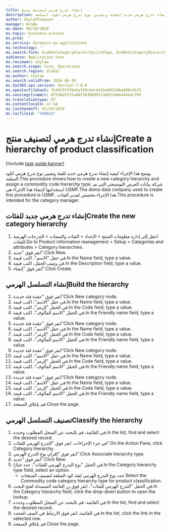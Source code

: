 ```yaml
---
title: إنشاء تدرج هرمي لتصنيف منتج
description: يوضح هذا الإجراء كيفية إنشاء تدرج هرمي جديد للفئة وتعيين نوع تدرج هرمي لكود السلعة.
author: ShylaThompson
manager: AnnBe
ms.date: 08/29/2018
ms.topic: business-process
ms.prod: ''
ms.service: dynamics-ax-applications
ms.technology: ''
ms.search.form: EcoResCategoryHierarchyListPage, EcoResCategoryHierarchyCreate, EcoResCategory, EcoResCategoryHierarchyRole
audience: Application User
ms.reviewer: shylaw
ms.search.scope: Core, Operations
ms.search.region: Global
ms.author: shylaw
ms.search.validFrom: 2016-06-30
ms.dyn365.ops.version: Version 7.0.0
ms.openlocfilehash: fb49f5f3f8a5a788cb4c6d1be69534ba808e3675
ms.sourcegitcommit: 0f530e5f72a40f383868957a6b5cb0e446e4c795
ms.translationtype: HT
ms.contentlocale: ar-SA
ms.lasthandoff: 01/29/2019
ms.locfileid: "346814"
---
```

# <a name="create-a-hierarchy-of-product-classification"></a><span data-ttu-id="5e8f2-103">إنشاء تدرج هرمي لتصنيف منتج</span><span class="sxs-lookup"><span data-stu-id="5e8f2-103">Create a hierarchy of product classification</span></span>

[!include [task guide banner](../../includes/task-guide-banner.md)]

<span data-ttu-id="5e8f2-104">يوضح هذا الإجراء كيفية إنشاء تدرج هرمي جديد للفئة وتعيين نوع تدرج هرمي لكود السلعة.</span><span class="sxs-lookup"><span data-stu-id="5e8f2-104">This procedure shows how to create a new category hierarchy and assign a commodity code hierarchy type.</span></span> <span data-ttu-id="5e8f2-105">شركة بيانات العرض التوضيحي التي تم استخدامها لإنشاء هذا الإجراء هي USMF.</span><span class="sxs-lookup"><span data-stu-id="5e8f2-105">The demo data company used to create this procedure is USMF.</span></span> <span data-ttu-id="5e8f2-106">هذا الإجراء مخصص لمدير الفئات.</span><span class="sxs-lookup"><span data-stu-id="5e8f2-106">This procedure is intended for the category manager.</span></span>


## <a name="create-the-new-category-hierarchy"></a><span data-ttu-id="5e8f2-107">إنشاء تدرج هرمي جديد للفئات</span><span class="sxs-lookup"><span data-stu-id="5e8f2-107">Create the new category hierarchy</span></span>
1. <span data-ttu-id="5e8f2-108">انتقل إلى إدارة معلومات المنتج > الإعداد > الفئات والسمات > التدرجات الهرمية للفئات.</span><span class="sxs-lookup"><span data-stu-id="5e8f2-108">Go to Product information management > Setup > Categories and attributes > Category hierarchies.</span></span>
2. <span data-ttu-id="5e8f2-109">انقر فوق "جديد".</span><span class="sxs-lookup"><span data-stu-id="5e8f2-109">Click New.</span></span>
3. <span data-ttu-id="5e8f2-110">في حقل "الاسم"، اكتب قيمة.</span><span class="sxs-lookup"><span data-stu-id="5e8f2-110">In the Name field, type a value.</span></span>
4. <span data-ttu-id="5e8f2-111">في وصف الحقل، اكتب قيمة.</span><span class="sxs-lookup"><span data-stu-id="5e8f2-111">In the Description field, type a value.</span></span>
5. <span data-ttu-id="5e8f2-112">انقر فوق "إنشاء".</span><span class="sxs-lookup"><span data-stu-id="5e8f2-112">Click Create.</span></span>

## <a name="build-the-hierarchy"></a><span data-ttu-id="5e8f2-113">إنشاء التسلسل الهرمي</span><span class="sxs-lookup"><span data-stu-id="5e8f2-113">Build the hierarchy</span></span>
1. <span data-ttu-id="5e8f2-114">انقر فوق "عقدة فئة جديدة"</span><span class="sxs-lookup"><span data-stu-id="5e8f2-114">Click New category node.</span></span>
2. <span data-ttu-id="5e8f2-115">في حقل "الاسم"، اكتب قيمة.</span><span class="sxs-lookup"><span data-stu-id="5e8f2-115">In the Name field, type a value.</span></span>
3. <span data-ttu-id="5e8f2-116">في الحقل "الرمز"، اكتب قيمة.</span><span class="sxs-lookup"><span data-stu-id="5e8f2-116">In the Code field, type a value.</span></span>
4. <span data-ttu-id="5e8f2-117">في الحقل "الاسم المألوف"، اكتب قيمة.</span><span class="sxs-lookup"><span data-stu-id="5e8f2-117">In the Friendly name field, type a value.</span></span>
5. <span data-ttu-id="5e8f2-118">انقر فوق "عقدة فئة جديدة"</span><span class="sxs-lookup"><span data-stu-id="5e8f2-118">Click New category node.</span></span>
6. <span data-ttu-id="5e8f2-119">في حقل "الاسم"، اكتب قيمة.</span><span class="sxs-lookup"><span data-stu-id="5e8f2-119">In the Name field, type a value.</span></span>
7. <span data-ttu-id="5e8f2-120">في الحقل "الرمز"، اكتب قيمة.</span><span class="sxs-lookup"><span data-stu-id="5e8f2-120">In the Code field, type a value.</span></span>
8. <span data-ttu-id="5e8f2-121">في الحقل "الاسم المألوف"، اكتب قيمة.</span><span class="sxs-lookup"><span data-stu-id="5e8f2-121">In the Friendly name field, type a value.</span></span>
9. <span data-ttu-id="5e8f2-122">انقر فوق "عقدة فئة جديدة"</span><span class="sxs-lookup"><span data-stu-id="5e8f2-122">Click New category node.</span></span>
10. <span data-ttu-id="5e8f2-123">في حقل "الاسم"، اكتب قيمة.</span><span class="sxs-lookup"><span data-stu-id="5e8f2-123">In the Name field, type a value.</span></span>
11. <span data-ttu-id="5e8f2-124">في الحقل "الرمز"، اكتب قيمة.</span><span class="sxs-lookup"><span data-stu-id="5e8f2-124">In the Code field, type a value.</span></span>
12. <span data-ttu-id="5e8f2-125">في الحقل "الاسم المألوف"، اكتب قيمة.</span><span class="sxs-lookup"><span data-stu-id="5e8f2-125">In the Friendly name field, type a value.</span></span>
13. <span data-ttu-id="5e8f2-126">انقر فوق "عقدة فئة جديدة"</span><span class="sxs-lookup"><span data-stu-id="5e8f2-126">Click New category node.</span></span>
14. <span data-ttu-id="5e8f2-127">في حقل "الاسم"، اكتب قيمة.</span><span class="sxs-lookup"><span data-stu-id="5e8f2-127">In the Name field, type a value.</span></span>
15. <span data-ttu-id="5e8f2-128">في الحقل "الرمز"، اكتب قيمة.</span><span class="sxs-lookup"><span data-stu-id="5e8f2-128">In the Code field, type a value.</span></span>
16. <span data-ttu-id="5e8f2-129">في الحقل "الاسم المألوف"، اكتب قيمة.</span><span class="sxs-lookup"><span data-stu-id="5e8f2-129">In the Friendly name field, type a value.</span></span>
17. <span data-ttu-id="5e8f2-130">قم بإغلاق الصفحة.</span><span class="sxs-lookup"><span data-stu-id="5e8f2-130">Close the page.</span></span>

## <a name="classify-the-hierarchy"></a><span data-ttu-id="5e8f2-131">تصنيف التسلسل الهرمي</span><span class="sxs-lookup"><span data-stu-id="5e8f2-131">Classify the hierarchy</span></span>
1. <span data-ttu-id="5e8f2-132">في القائمة، قم بالبحث عن السجل المطلوب وحدده.</span><span class="sxs-lookup"><span data-stu-id="5e8f2-132">In the list, find and select the desired record.</span></span>
2. <span data-ttu-id="5e8f2-133">في جزء الإجراءات، انقر فوق "التدرج الهرمي للفئات".</span><span class="sxs-lookup"><span data-stu-id="5e8f2-133">On the Action Pane, click Category hierarchy.</span></span>
3. <span data-ttu-id="5e8f2-134">انقر فوق "إقران نوع التدرج الهرمي".</span><span class="sxs-lookup"><span data-stu-id="5e8f2-134">Click Associate hierarchy type.</span></span>
4. <span data-ttu-id="5e8f2-135">انقر فوق "جديد".</span><span class="sxs-lookup"><span data-stu-id="5e8f2-135">Click New.</span></span>
5. <span data-ttu-id="5e8f2-136">في الحقل "نوع التدرج الهرمي للفئات"، حدد خيارًا.</span><span class="sxs-lookup"><span data-stu-id="5e8f2-136">In the Category hierarchy type field, select an option.</span></span>
    * <span data-ttu-id="5e8f2-137">حدد نوع التدرج الهرمي لفئة كود السلعة لتصنيف المنتجات.</span><span class="sxs-lookup"><span data-stu-id="5e8f2-137">Select the Commodity code category hierarchy type for product classification.</span></span>  
6. <span data-ttu-id="5e8f2-138">في الحقل "التدرج الهرمي للفئات"، انقر فوق زر القائمة المنسدلة لفتح البحث.</span><span class="sxs-lookup"><span data-stu-id="5e8f2-138">In the Category hierarchy field, click the drop-down button to open the lookup.</span></span>
7. <span data-ttu-id="5e8f2-139">في القائمة، قم بالبحث عن السجل المطلوب وحدده.</span><span class="sxs-lookup"><span data-stu-id="5e8f2-139">In the list, find and select the desired record.</span></span>
8. <span data-ttu-id="5e8f2-140">في القائمة، انقر فوق الارتباط في الصف المحدد.</span><span class="sxs-lookup"><span data-stu-id="5e8f2-140">In the list, click the link in the selected row.</span></span>
9. <span data-ttu-id="5e8f2-141">قم بإغلاق الصفحة.</span><span class="sxs-lookup"><span data-stu-id="5e8f2-141">Close the page.</span></span>

